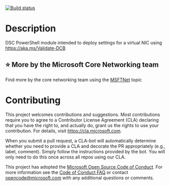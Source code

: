 [![Build status](https://ci.appveyor.com/api/projects/status/e6w4rg0ydmub6jfe?svg=true)](https://ci.appveyor.com/project/MSFTCoreNet/vmnetworkadapter)

# Description

DSC PowerShell module intended to deploy settings for a virtual NIC using https://aka.ms/Validate-DCB

## :star: More by the Microsoft Core Networking team

Find more by the core networking team using the [MSFTNet](https://github.com/topics/msftnet) topic

# Contributing

This project welcomes contributions and suggestions.  Most contributions require you to agree to a
Contributor License Agreement (CLA) declaring that you have the right to, and actually do, grant us
the rights to use your contribution. For details, visit https://cla.microsoft.com.

When you submit a pull request, a CLA-bot will automatically determine whether you need to provide
a CLA and decorate the PR appropriately (e.g., label, comment). Simply follow the instructions
provided by the bot. You will only need to do this once across all repos using our CLA.

This project has adopted the [Microsoft Open Source Code of Conduct](https://opensource.microsoft.com/codeofconduct/).
For more information see the [Code of Conduct FAQ](https://opensource.microsoft.com/codeofconduct/faq/) or
contact [opencode@microsoft.com](mailto:opencode@microsoft.com) with any additional questions or comments.
